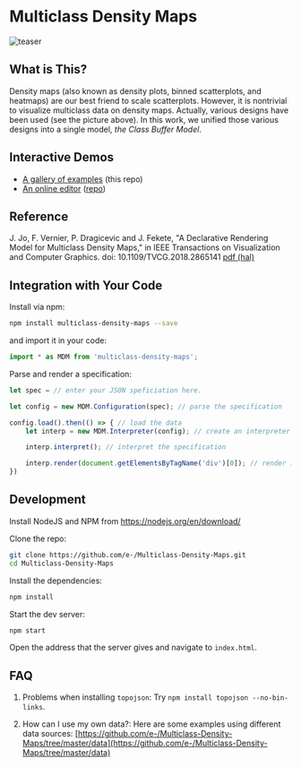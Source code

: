 # Multiclass Density Maps

![teaser](https://raw.githubusercontent.com/e-/Multiclass-Density-Maps/master/teaser.png)

## What is This?

Density maps (also known as density plots, binned scatterplots, and heatmaps) are our best friend to scale scatterplots. However, it is nontrivial to visualize multiclass data on density maps. Actually, various designs have been used (see the picture above). In this work, we unified those various designs into a single model, *the Class Buffer Model*.

## Interactive Demos

- [A gallery of examples](https://jaeminjo.github.io/Multiclass-Density-Maps/) (this repo)
- [An online editor](https://jaeminjo.github.io/Multiclass-Density-Map-Editor/) ([repo](https://github.com/e-/Multiclass-Density-Map-Editor))

## Reference

J. Jo, F. Vernier, P. Dragicevic and J. Fekete, "A Declarative Rendering Model for Multiclass Density Maps," in IEEE Transactions on Visualization and Computer Graphics. doi: 10.1109/TVCG.2018.2865141 [pdf (hal)](https://hal.inria.fr/hal-01848427/file/Multiclass_Density_Maps.pdf)

## Integration with Your Code

Install via npm:

```bash
npm install multiclass-density-maps --save
```

and import it in your code:

```ts
import * as MDM from 'multiclass-density-maps';
```

Parse and render a specification:

```ts
let spec = // enter your JSON speficiation here.

let config = new MDM.Configuration(spec); // parse the specification

config.load().then(() => { // load the data
    let interp = new MDM.Interpreter(config); // create an interpreter

    interp.interpret(); // interpret the specification

    interp.render(document.getElementsByTagName('div')[0]); // render it to a div element.
})
```


## Development

Install NodeJS and NPM from https://nodejs.org/en/download/

Clone the repo:

```bash
git clone https://github.com/e-/Multiclass-Density-Maps.git
cd Multiclass-Density-Maps
```

Install the dependencies:

```bash
npm install
```

Start the dev server:

```bash
npm start
```

Open the address that the server gives and navigate to `index.html`.

## FAQ

1) Problems when installing `topojson`: Try `npm install topojson --no-bin-links`.

2) How can I use my own data?: Here are some examples using different data sources: [https://github.com/e-/Multiclass-Density-Maps/tree/master/data](https://github.com/e-/Multiclass-Density-Maps/tree/master/data)
